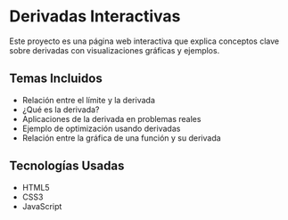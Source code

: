 # Derivadas Interactivas

Este proyecto es una página web interactiva que explica conceptos clave sobre derivadas con visualizaciones gráficas y ejemplos.

## Temas Incluidos

- Relación entre el límite y la derivada
- ¿Qué es la derivada?
- Aplicaciones de la derivada en problemas reales
- Ejemplo de optimización usando derivadas
- Relación entre la gráfica de una función y su derivada

## Tecnologías Usadas

- HTML5
- CSS3
- JavaScript
